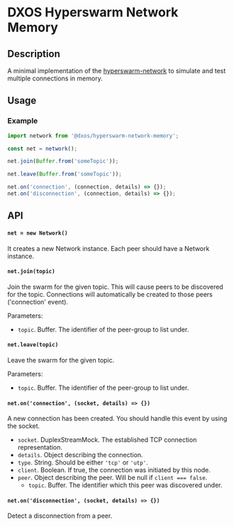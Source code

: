 # DXOS Hyperswarm Network Memory

## Description

A minimal implementation of the [hyperswarm-network](https://github.com/hyperswarm/network)
to simulate and test multiple connections in memory.

## Usage

### Example

```javascript
import network from '@dxos/hyperswarm-network-memory';

const net = network();

net.join(Buffer.from('someTopic'));

net.leave(Buffer.from('someTopic'));

net.on('connection', (connection, details) => {});
net.on('disconnection', (connection, details) => {});
```

## API

#### `net = new Network()`

It creates a new Network instance. Each peer should have a Network instance.

#### `net.join(topic)`

Join the swarm for the given topic.
This will cause peers to be discovered for the topic.
Connections will automatically be created to those peers ('connection' event).

Parameters:

- `topic`. Buffer. The identifier of the peer-group to list under.

#### `net.leave(topic)`

Leave the swarm for the given topic.

Parameters:

- `topic`. Buffer. The identifier of the peer-group to list under.

#### `net.on('connection', (socket, details) => {})`

A new connection has been created. You should handle this event by using the socket.

- `socket`. DuplexStreamMock. The established TCP connection representation.
- `details`. Object describing the connection.
 - `type`. String. Should be either `'tcp'` or `'utp'`.
 - `client`. Boolean. If true, the connection was initiated by this node.
 - `peer`. Object describing the peer. Will be null if `client === false`.
   - `topic`. Buffer. The identifier which this peer was discovered under.

#### `net.on('disconnection', (socket, details) => {})`

Detect a disconnection from a peer.


